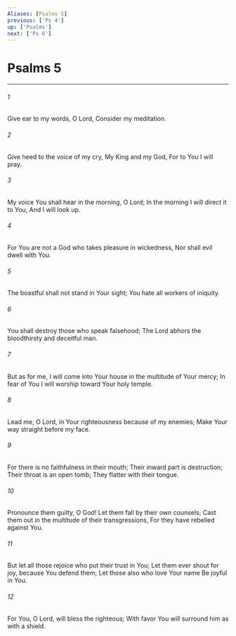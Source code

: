 ```yaml
---
Aliases: [Psalms 5]
previous: ['Ps 4']
up: ['Psalms']
next: ['Ps 6']
---
```

# Psalms 5

***


###### 1 
Give ear to my words, O Lord, Consider my meditation. 

###### 2 
Give heed to the voice of my cry, My King and my God, For to You I will pray. 

###### 3 
My voice You shall hear in the morning, O Lord; In the morning I will direct it to You, And I will look up. 

###### 4 
For You are not a God who takes pleasure in wickedness, Nor shall evil dwell with You. 

###### 5 
The boastful shall not stand in Your sight; You hate all workers of iniquity. 

###### 6 
You shall destroy those who speak falsehood; The Lord abhors the bloodthirsty and deceitful man. 

###### 7 
But as for me, I will come into Your house in the multitude of Your mercy; In fear of You I will worship toward Your holy temple. 

###### 8 
Lead me, O Lord, in Your righteousness because of my enemies; Make Your way straight before my face. 

###### 9 
For there is no faithfulness in their mouth; Their inward part is destruction; Their throat is an open tomb; They flatter with their tongue. 

###### 10 
Pronounce them guilty, O God! Let them fall by their own counsels; Cast them out in the multitude of their transgressions, For they have rebelled against You. 

###### 11 
But let all those rejoice who put their trust in You; Let them ever shout for joy, because You defend them; Let those also who love Your name Be joyful in You. 

###### 12 
For You, O Lord, will bless the righteous; With favor You will surround him as with a shield.
